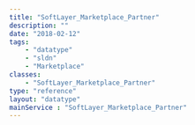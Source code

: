 ```yaml
---
title: "SoftLayer_Marketplace_Partner"
description: ""
date: "2018-02-12"
tags:
    - "datatype"
    - "sldn"
    - "Marketplace"
classes:
    - "SoftLayer_Marketplace_Partner"
type: "reference"
layout: "datatype"
mainService : "SoftLayer_Marketplace_Partner"
---
```

